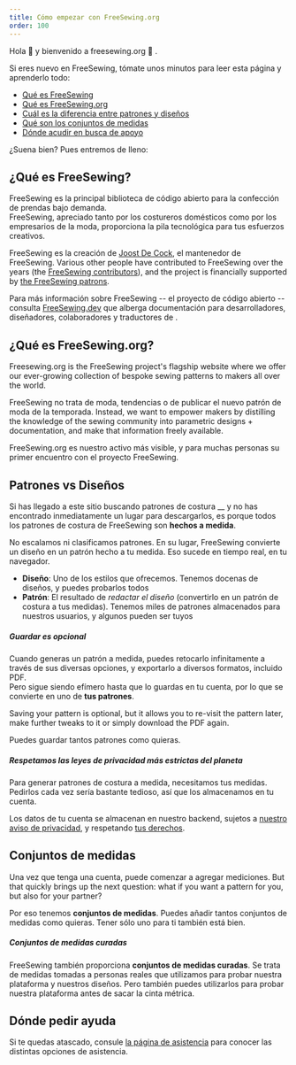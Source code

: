 ```yaml
---
title: Cómo empezar con FreeSewing.org
order: 100
---
```


Hola 👋 y bienvenido a freesewing.org 🙂 .

Si eres nuevo en FreeSewing, tómate unos minutos para leer esta página y aprenderlo todo:

- [Qué es FreeSewing](#what-is-freesewing)
- [Qué es FreeSewing.org](#what-is-freesewingorg)
- [Cuál es la diferencia entre patrones y diseños](#patterns-vs-designs)
- [Qué son los conjuntos de medidas](#measurements-sets)
- [Dónde acudir en busca de apoyo](#where-to-turn-to-for-help)

¿Suena bien? Pues entremos de lleno:

## ¿Qué es FreeSewing?

FreeSewing es la principal biblioteca de código abierto [](https://github.com/freesewing) para la confección de prendas bajo demanda.  
FreeSewing, apreciado tanto por los costureros domésticos como por los empresarios de la moda, proporciona la pila tecnológica para tus esfuerzos creativos.

FreeSewing es la creación de [Joost De Cock](https://github.com/joostdecock), el mantenedor de FreeSewing. Various other people have contributed to FreeSewing over the years (the [FreeSewing contributors](/contributors)), and the project is financially supported by [the FreeSewing patrons](/patrons).

<Tip>

Para más información sobre FreeSewing -- el proyecto de código abierto -- consulta
[FreeSewing.dev](https://freesewing.dev/) que alberga documentación para desarrolladores, diseñadores, colaboradores y traductores de
.

</Tip>

## ¿Qué es FreeSewing.org?

Freesewing.org is the FreeSewing project's flagship website where we offer our ever-growing collection of bespoke sewing patterns to makers all over the world.

FreeSewing no trata de moda, tendencias o de publicar el nuevo patrón de moda de la temporada. Instead, we want to empower makers by distilling the knowledge of the sewing community into parametric designs + documentation, and make that information freely available.

FreeSewing.org es nuestro activo más visible, y para muchas personas su primer encuentro con el proyecto FreeSewing.

## Patrones vs Diseños

Si has llegado a este sitio buscando patrones de costura __ y no has encontrado inmediatamente un lugar para descargarlos, es porque todos los patrones de costura de FreeSewing son **hechos a medida**.

No escalamos ni clasificamos patrones. En su lugar, FreeSewing convierte un diseño en un patrón hecho a tu medida. Eso sucede en tiempo real, en tu navegador.

- **Diseño**: Uno de los estilos que ofrecemos. Tenemos docenas de diseños, y puedes probarlos todos
- **Patrón**: El resultado de *redactar el diseño* (convertirlo en un patrón de costura a tus medidas). Tenemos miles de patrones almacenados para nuestros usuarios, y algunos pueden ser tuyos

<Tip>

##### Guardar es opcional

Cuando generas un patrón a medida, puedes retocarlo infinitamente a través de sus diversas opciones,
y exportarlo a diversos formatos, incluido PDF.  
Pero sigue siendo efímero hasta que lo guardas en tu cuenta, por lo que
se convierte en uno de **tus patrones**.

Saving your pattern is optional, but it allows you to re-visit the pattern later, make further tweaks to it or simply download the PDF again.

Puedes guardar tantos patrones como quieras.

</Tip>

<Note>

##### Respetamos las leyes de privacidad más estrictas del planeta
Para generar patrones de costura a medida, necesitamos tus medidas.
Pedirlos cada vez sería bastante tedioso, así que los almacenamos en tu cuenta.

Los datos de tu cuenta se almacenan en nuestro backend, sujetos a [nuestro aviso de privacidad](/docs/about/privacy),
y respetando [tus derechos](docs/about/rights/).

</Note>

## Conjuntos de medidas

Una vez que tenga una cuenta, puede comenzar a agregar mediciones. But that quickly brings up the next question: what if you want a pattern for you, but also for your partner?

Por eso tenemos **conjuntos de medidas**. Puedes añadir tantos conjuntos de medidas como quieras. Tener sólo uno para ti también está bien.

<Tip>

##### Conjuntos de medidas curadas

FreeSewing también proporciona **conjuntos de medidas curadas**. Se trata de medidas tomadas a personas reales que utilizamos para probar nuestra plataforma y nuestros diseños. Pero también puedes utilizarlos para probar nuestra plataforma antes de sacar la cinta métrica.

</Tip>

## Dónde pedir ayuda

Si te quedas atascado, consule [la página de asistencia](/support/) para conocer las distintas opciones de asistencia.


